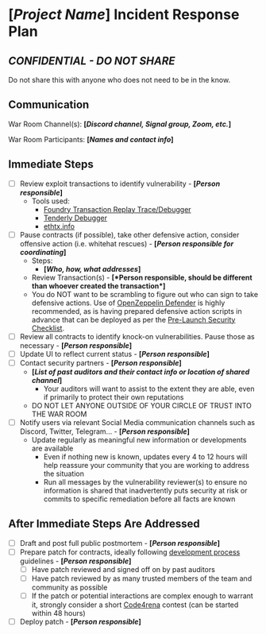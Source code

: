 # **[*Project Name*]** Incident Response Plan

## _CONFIDENTIAL - DO NOT SHARE_

Do not share this with anyone who does not need to be in the know.

<!--
Bold + Italics + Square Brackets: Fields to be filled in
-->

## Communication

War Room Channel(s): **[*Discord channel, Signal group, Zoom, etc.*]**

War Room Participants: **[*Names and contact info*]**

## Immediate Steps

- [ ] Review exploit transactions to identify vulnerability - **[*Person responsible*]**
  - Tools used:
    - [Foundry Transaction Replay Trace/Debugger](https://book.getfoundry.sh/reference/cast/cast-run.html#cast-run)
    - [Tenderly Debugger](https://dashboard.tenderly.co/tx/mainnet/0xf427afc17bd30a84f4b47dc2eaa176115cf28bdea1110245d3b0948ca3b6595c/debugger)
    - [ethtx.info](https://ethtx.info)
- [ ] Pause contracts (if possible), take other defensive action, consider offensive action (i.e. whitehat rescues) - **[*Person responsible for coordinating*]**
  - Steps:
    - **[*Who, how, what addresses*]**
  - Review Transaction(s) - **[\*Person responsible, **should be different than whoever created the transaction**\*]**
  - You do NOT want to be scrambling to figure out who can sign to take defensive actions. Use of [OpenZeppelin Defender](https://www.openzeppelin.com/defender) is highly recommended, as is having prepared defensive action scripts in advance that can be deployed as per the [Pre-Launch Security Checklist](https://github.com/nascentxyz/simple-security-toolkit/blob/main/pre-launch-security-checklist.md).
- [ ] Review all contracts to identify knock-on vulnerabilities. Pause those as necessary - **[*Person responsible*]**
- [ ] Update UI to reflect current status - **[*Person responsible*]**
- [ ] Contact security partners - **[*Person responsible*]**
  - **[*List of past auditors and their contact info or location of shared channel*]**
    - Your auditors will want to assist to the extent they are able, even if primarily to protect their own reputations
  - DO NOT LET ANYONE OUTSIDE OF YOUR CIRCLE OF TRUST INTO THE WAR ROOM
- [ ] Notify users via relevant Social Media communication channels such as Discord, Twitter, Telegram... - **[*Person responsible*]**
  - Update regularly as meaningful new information or developments are available
    - Even if nothing new is known, updates every 4 to 12 hours will help reassure your community that you are working to address the situation
    - Run all messages by the vulnerability reviewer(s) to ensure no information is shared that inadvertently puts security at risk or commits to specific remediation before all facts are known

## After Immediate Steps Are Addressed

- [ ] Draft and post full public postmortem - **[*Person responsible*]**
- [ ] Prepare patch for contracts, ideally following [development process](development-process.md) guidelines - **[*Person responsible*]**
  - [ ] Have patch reviewed and signed off on by past auditors
  - [ ] Have patch reviewed by as many trusted members of the team and community as possible
  - [ ] If the patch or potential interactions are complex enough to warrant it, strongly consider a short [Code4rena](https://code4rena.com/) contest (can be started within 48 hours)
- [ ] Deploy patch - **[*Person responsible*]**

